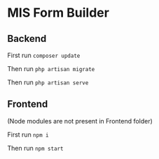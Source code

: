 # MIS Form Builder

## Backend

First run ``` composer update ```

Then run ``` php artisan migrate ```

Then run ``` php artisan serve ```

## Frontend

(Node modules are not present in Frontend folder)

First run ``` npm i ```

Then run ``` npm start ```
